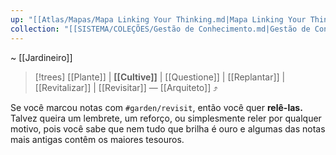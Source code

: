 ```yaml
---
up: "[[Atlas/Mapas/Mapa Linking Your Thinking.md|Mapa Linking Your Thinking]]"
collection: "[[SISTEMA/COLEÇÕES/Gestão de Conhecimento.md|Gestão de Conhecimento]]"
---
```

~ [[Jardineiro]]

> [!trees] [[Plante]] | **[[Cultive]]** | [[Questione]] | [[Replantar]] | [[Revitalizar]] | [[Revisitar]] — [[Arquiteto]] ⤴️  

Se você marcou notas com `#garden/revisit`, então você quer **relê-las.**  
Talvez queira um lembrete, um reforço, ou simplesmente reler por qualquer motivo, pois você sabe que nem tudo que brilha é ouro e algumas das notas mais antigas contêm os maiores tesouros.
